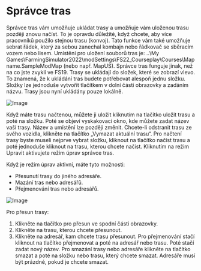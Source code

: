 # Správce tras


Správce tras vám umožňuje ukládat trasy a umožňuje vám uloženou trasu později znovu načíst.
To je opravdu důležité, když chcete, aby více pracovníků použilo stejnou trasu (konvoj).
Tato funkce vám také umožňuje sebrat řádek, který za sebou zanechal kombajn nebo řádkovač se sběracím vozem nebo lisem.
Umístění pro uložení souborů tras je: ..\My Games\FarmingSimulator2022\modSettings\FS22_Courseplay\Courses\Mapname.SampleModMap (nebo např. MapUS).
Správce tras funguje jinak, než na co jste zvyklí ve FS19.
Trasy se ukládají do složek, které se zobrazí vlevo. To znamená, že k ukládání tras budete potřebovat alespoň jednu složku.
Složky lze jednoduše vytvořit tlačítkem v dolní části obrazovky a zadáním názvu.
Trasy jsou nyní ukládány pouze lokálně.


![Image](/home/runner/work/CourseplayHelp/CourseplayHelp/managerbasehelp_0_0_765_430.png)


Když máte trasu načtenou, můžete ji uložit kliknutím na tlačítko uložit trasu a poté na složku. Poté se objeví vyskakovací okno, kde můžete zadat název vaší trasy.
Název a umístění lze později změnit.
Chcete-li odstranit trasu ze svého vozidla, klikněte na tlačítko „Vymazat aktuální trasu“.
Pro načtení trasy byste museli nejprve vybrat složku, kliknout na tlačítko načíst trasu a poté jednoduše kliknout na trasu, kterou chcete načíst.
Kliknutím na režim Upravit aktivujete režim úprav správce tras.



Když je režim úprav aktivní, máte tyto možnosti:
- Přesunutí trasy do jiného adresáře.
- Mazání tras nebo adresářů.
- Přejmenování tras nebo adresářů.


![Image](/home/runner/work/CourseplayHelp/CourseplayHelp/manageredithelp_0_0_765_430.png)


Pro přesun trasy:
   1) Klikněte na tlačítko pro přesun ve spodní části obrazovky.
   2) Klikněte na trasu, kterou chcete přesunout.
   3) Klikněte na adresář, kam chcete trasu přesunout.
Pro přejmenování stačí kliknout na tlačítko přejmenovat a poté na adresář nebo trasu. Poté stačí zadat nový název.
Pro smazání trasy nebo adresáře klikněte na tlačítko smazat a poté na složku nebo trasu, který chcete smazat.
Adresáře musí být prázdné, pokud je chcete smazat.


